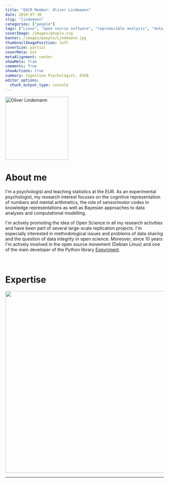```yaml
---
title: "OSCR Member: Oliver Lindemann"
date: 2019-07-30
slug: "lindemann"
categories: ["people"]
tags: ["Linux", "open source software", "reproducible analysis", "data sharing", "school-essb"] # top 3 categories + unique + school
coverImage: /images/people.svg
banner: /images/people/Lindemann.jpg
thumbnailImagePosition: left
coverSize: partial
coverMeta: out
metaAlignment: center
showMeta: True
comments: True
showActions: true
summary: Cognitive Psychologist, ESSB
editor_options: 
  chunk_output_type: console
---
```


<!-- EMAIL -->
<p>
  <a href="mailto:lindemann@essb.eur.nl">
  <img border="0" alt="Oliver Lindemann" src="/images/people/Lindemann.jpg" width="200" height="200" align="center">
  </a>
</p>


<p align="center">
<!--  CV-->
  <a href="http://www.cognitive-psychology.eu/lindemann/" class="fa-solid fa-file" style="color:#000000;">
  </a> 

<!-- TWITTER   -->
  <a href="https://twitter.com/Ol1909" class="fa-brands fa-x-twitter" style="color:#000000;">
  </a>   


<!-- GOOGLE SCHOLAR
  <a href="" class="fa-brands fa-google-scholar" style="color:#000000;">
  </a>
  -->
  
<!-- RESEARCHGATE 
  <a href="" class="fa-brands fa-researchgate" style="color:#000000;">
  </a>
   --> 
  
<!-- LINKEDIN 
  <a href="" class="fa-brands fa-linkedin" style="color:#000000;">
  </a> -->  
  
  <!-- ORCID   
  <a href="" class="fa-brands fa-orcid" style="color:#000000;">
  </a>  -->

<!-- PERSONAL WEBSITE 
  <a href="" class="fa-solid fa-link" style="color:#000000;">
  </a> -->

<!-- GITHUB -->
  <a href="https://github.com/lindemann09" class="fa-brands fa-github" style="color:#000000;"> 
  </a> 
</p>






# About me

I'm a psychologist and teaching statistics at the EUR. As an experimental psychologist, my research interest focuses on the cognitive representation of numbers and mental arithmetics, the role of sensorimotor codes in knowledge representations as well as Bayesian approaches to data analyses and computational modelling.

I'm actively promoting the idea of Open Science in all my research activities and have been part of several large-scale replication projects. I'm especially interested in methodological issues and problems of data sharing and the question of data integrity in open science.  Moreover, since 10 years I'm actively involved in the open source movement (Debian Linux) and one of the main developer of the Python library [Expyriment](http://www.expyriment.org).


<BR>

# Expertise

<img src="{{< blogdown/postref >}}index_files/figure-html/radarPlot-1.png" width="576" />

***


